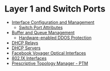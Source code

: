 # Layer 1 and Switch Ports

-   [Interface Configuration and
    Management](Interface_Configuration_and_Management)
    -   [Switch Port Attributes](Switch_Port_Attributes)
-   [Buffer and Queue Management](Buffer_and_Queue_Management)
    -   [Hardware-enabled DDOS
        Protection](Hardware-enabled_DDOS_Protection)
-   [DHCP Relays](DHCP_Relays)
-   [DHCP Servers](DHCP_Servers)
-   [Facebook Voyager Optical
    Interfaces](Facebook_Voyager_Optical_Interfaces)
-   [802.1X Interfaces](802.1X_Interfaces)
-   [Prescriptive Topology Manager -
    PTM](Prescriptive_Topology_Manager_-_PTM)
